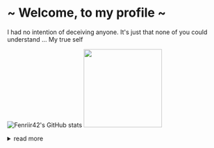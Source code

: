 
<div>
  <h1>~ Welcome, to my profile ~</h1>

  <p>
    <span>I had no intention of deceiving anyone.</span>
    <span>It's just that none of you could understand ...</span>
    <span>My true self</span>
  </p>

  ![Fenriir42's GitHub stats](https://my-stats-icvt.vercel.app/api?username=Fenriir42&amp&count_private=true&bg_color=90,171515,171515,FF0000,FF0000&hide_border=true&ring_color=FF0000&title_color=FF0000&title_bold=true&text_color=e8eaea)
  <img src="https://lanyard.kyrie25.me/api/881823423033122857" height="180px" alt=""/>

<details>
  <summary>read more</summary>
  
  ## ~ about me ~

  <div>
    <img src="https://media.tenor.com/iZjSGTjKzyQAAAAC/shinei-nouzen-86.gif" align="right" width="30%" alt="">
    <div align="left">
      <li><b>Name</b>: Julien</li>
      <li><b>Loves</b>: anime, games, Warhammer 40k</li>
      <li><b>Hobbys</b>: Tech Stuff, Being a history nerd, gaming</li>
      <li><b>Working</b>: @Epitech (student)</li>
      <li><b>Learning</b>: mainly C & other stuff (web, dev, bash ...)</li>
    </div>
  </div>

  ## ~ :notebook: Knowledge :notebook: ~

  <div align="left">
    <img src="https://gifdb.com/images/high/rt0yri6so9ip2wtm.webp" align="right" width="25%" alt="">
    <div>
      <img src="https://img.shields.io/badge/c-%2300599C.svg?style=for-the-badge&logo=c&logoColor=white" alt=""/>
      <img src="https://img.shields.io/badge/c++-%2300599C.svg?style=for-the-badge&logo=c%2B%2B&logoColor=white" alt=""/>
      <img src="https://img.shields.io/badge/php-%23777BB4.svg?style=for-the-badge&logo=php&logoColor=white" alt=""/>
      <img src="https://img.shields.io/badge/python-3670A0?style=for-the-badge&logo=python&logoColor=white" alt=""/>
    </div>
    <div>
      <img src="https://img.shields.io/badge/html5-%23E34F26.svg?style=for-the-badge&logo=html5&logoColor=white" alt=""/>
      <img src="https://img.shields.io/badge/css3%20-%231572B6.svg?&style=for-the-badge&logo=css3&logoColor=white" alt=""/>
      <img src="https://img.shields.io/badge/javascript%20-%23323330.svg?&style=for-the-badge&logo=javascript&logoColor=white" alt=""/>
      <img src="https://img.shields.io/badge/react-%2320232a.svg?style=for-the-badge&logo=react&logoColor=white" alt="">
    </div>
    <br>
    <p>
      I'm also willing to learn java soon
      along with some c# for game development, 
      but I need to enhance my skills in what I know before...
      I'm also a history nerd , not very useful for programming 
    </p>
    <br>
  </div>

  ## ~ :memo: Contact me :memo: ~

  <div>
    <a href="https://twitter.com/rayd3r2070" target="_blank">
      <img src="https://img.shields.io/badge/rayd3r2070%20-%231DA1F2.svg?&style=for-the-badge&logo=Twitter&logoColor=white" alt=""/>
    </a>
    <a target="_blank">
      <img src="https://img.shields.io/badge/ju__%20-%237289DA.svg?&style=for-the-badge&logo=discord&logoColor=white" alt=""/>
    </a>
    <a href="https://www.reddit.com/user/Fenrir426" target="_blank">
      <img src="https://img.shields.io/badge/Fenrir-%23FF4500.svg?style=for-the-badge&logo=Reddit&logoColor=white" alt=""/>
    </a>
  </div>

  ### ~ Thanks for reading! ~

  <img src="https://media1.giphy.com/media/v1.Y2lkPTc5MGI3NjExOTUyNTBkYjEyNzFjNGI4ZGIwODViN2VhZWVhMWI1OTc4ODZmZWE4NyZjdD1n/8uaOiZk0xg2Na/giphy.gif" alt="">

</div>
</details>
